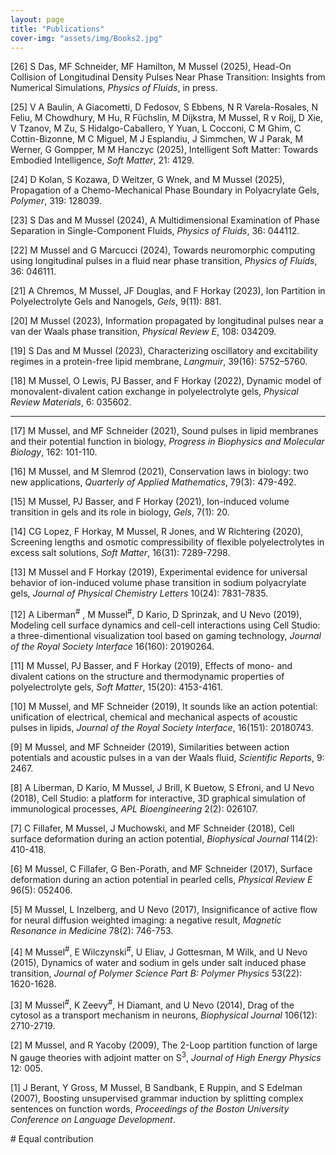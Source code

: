 ```yaml
---
layout: page
title: "Publications"
cover-img: "assets/img/Books2.jpg"
---
```

[26] S Das, MF Schneider, MF Hamilton, M Mussel (2025), Head-On Collision of Longitudinal Density Pulses Near Phase Transition: Insights from Numerical Simulations, *Physics of Fluids*, in press. 

[25] V A Baulin, A Giacometti, D Fedosov, S Ebbens, N R Varela-Rosales, N Feliu, M Chowdhury, M Hu, R Füchslin, M Dijkstra, M Mussel, R v Roij, D Xie, V Tzanov, M Zu, S Hidalgo-Caballero, Y Yuan, L Cocconi, C M Ghim, C Cottin-Bizonne, M C Miguel, M J Esplandiu, J Simmchen, W J Parak, M Werner, G Gompper, M M Hanczyc (2025), Intelligent Soft Matter: Towards Embodied Intelligence, *Soft Matter*, 21: 4129. 

[24] D Kolan, S Kozawa, D Weitzer, G Wnek, and M Mussel (2025), Propagation of a Chemo-Mechanical Phase Boundary in Polyacrylate Gels, *Polymer*, 319: 128039.

[23] S Das and M Mussel (2024), A Multidimensional Examination of Phase Separation in Single-Component Fluids, *Physics of Fluids*, 36: 044112. 

[22] M Mussel and G Marcucci (2024), Towards neuromorphic computing using longitudinal pulses in a fluid near phase transition, *Physics of Fluids*, 36: 046111. 

[21] A Chremos, M Mussel, JF Douglas, and F Horkay (2023), Ion Partition in Polyelectrolyte Gels and Nanogels, *Gels*, 9(11): 881.


[20] M Mussel (2023), Information propagated by longitudinal pulses near a van der Waals phase transition, *Physical Review E*, 108: 034209. 

[19] S Das and M Mussel (2023), Characterizing oscillatory and excitability regimes in a protein-free
lipid membrane, *Langmuir*, 39(16): 5752–5760.

[18] M Mussel, O Lewis, PJ Basser, and F Horkay (2022), Dynamic model of monovalent-divalent cation exchange in polyelectrolyte gels, *Physical Review Materials*, 6: 035602.

- - - 

[17] M Mussel, and MF Schneider (2021), Sound pulses in lipid membranes and their potential function in biology, <i>Progress in Biophysics and Molecular Biology</i>, 162: 101-110.

[16] M Mussel, and M Slemrod (2021), Conservation laws in biology: two new applications, <i>Quarterly of Applied Mathematics</i>, 79(3): 479-492.

[15] M Mussel, PJ Basser, and F Horkay (2021), Ion-induced volume transition in gels and its role in biology, <i>Gels</i>, 7(1): 20.

[14] CG Lopez, F Horkay, M Mussel, R Jones, and W Richtering (2020), Screening lengths and osmotic compressibility of flexible polyelectrolytes in excess salt solutions, <i>Soft Matter</i>, 16(31): 7289-7298.

[13] M Mussel and F Horkay (2019), Experimental evidence for universal behavior of ion-induced volume phase transition in sodium polyacrylate gels, *Journal of Physical Chemistry Letters* 10(24): 7831-7835.

[12] A Liberman<sup>#</sup> , M Mussel<sup>#</sup>, D Kario, D Sprinzak, and U Nevo (2019), Modeling cell surface dynamics and cell-cell interactions using Cell Studio: a three-dimentional visualization tool based on gaming technology, *Journal of the Royal Society Interface* 16(160): 20190264.

[11] M Mussel, PJ Basser, and F Horkay (2019), Effects of mono- and divalent cations on the structure and thermodynamic properties of polyelectrolyte gels, *Soft Matter*, 15(20): 4153-4161.

[10] M Mussel, and MF Schneider (2019), It sounds like an action potential: unification of electrical, chemical and mechanical aspects of acoustic pulses in lipids, *Journal of the Royal Society Interface*, 16(151): 20180743.

[9] M Mussel, and MF Schneider (2019), Similarities between action potentials and acoustic pulses in a van der Waals fluid, *Scientific Reports*, 9: 2467.

[8] A Liberman, D Kario, M Mussel, J Brill, K Buetow, S Efroni, and U Nevo (2018), Cell Studio: a platform for interactive, 3D graphical simulation of immunological processes, *APL Bioengineering* 2(2): 026107.

[7] C Fillafer, M Mussel, J Muchowski, and MF Schneider (2018), Cell surface deformation during an action potential, *Biophysical Journal* 114(2): 410-418.

[6] M Mussel, C Fillafer, G Ben-Porath, and MF Schneider (2017), Surface deformation during an action potential in pearled cells, *Physical Review E* 96(5): 052406.

[5] M Mussel, L Inzelberg, and U Nevo (2017), Insignificance of active flow for neural diffusion weighted imaging: a negative result, *Magnetic Resonance in Medicine* 78(2): 746-753.

[4] M Mussel<sup>#</sup>, E Wilczynski<sup>#</sup>, U Eliav, J Gottesman, M Wilk, and U Nevo (2015), Dynamics of water and sodium in gels under salt induced phase transition, *Journal of Polymer Science Part B: Polymer Physics* 53(22): 1620-1628.

[3] M Mussel<sup>#</sup>, K Zeevy<sup>#</sup>, H Diamant, and U Nevo (2014), Drag of the cytosol as a transport mechanism in neurons, *Biophysical Journal* 106(12): 2710-2719.

[2] M Mussel, and R Yacoby (2009), The 2-Loop partition function of large N gauge theories with adjoint matter on S<sup>3</sup>, *Journal of High Energy Physics* 12: 005.

[1] J Berant, Y Gross, M Mussel, B Sandbank, E Ruppin, and S Edelman (2007), Boosting unsupervised grammar induction by splitting complex sentences on function words, *Proceedings of the Boston University Conference on Language Development*.

\# Equal contribution
